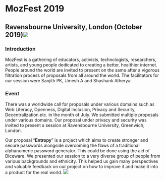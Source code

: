 # MozFest 2019
## Ravensbourne University, London (October 2019)**![](https://lh3.googleusercontent.com/sTs5eifUPzNfOZ556oB8Jlk6ysulBpVifmd7t_zF_sItLm4og-9nYsOOA058AfeX1TwSmNQ4x3m5ne5Uv_MSMrpQoxgIE5zyL977W7_K52A0AjcereihVFx4ivn8J6wcSwoqdN8t)**
### Introduction
MozFest is a gathering of educators, activists, technologists, researchers, artists, and young people dedicated to creating a better, healthier internet. People around the world are invited to present on the same after a vigorous filtration process of proposals from all around the world. The facilitators for our session were Sanjith PK, Umesh A and Shashank Atherya.

### Event
There was a worldwide call for proposals under various domains such as Web Literacy, Openness, Digital Inclusion, Privacy and Security, Decentralization etc. in the month of July. We submitted multiple proposals under various domains. Our proposal under privacy and security was invited to present a session at Ravensbourne University, Greenwich, London.

Our proposal “**Entropy**” is a project which aims to create stronger and secure passwords alongside overcoming the flaws of a traditional alphanumeric password generator. This could be done using the aid of Diceware. We presented our session to a very diverse group of people from various backgrounds and ethnicity. This helped us gain many perspectives and valuable feedback on our project on how to improve it and make it into a product for the real world.
**![](https://lh4.googleusercontent.com/CupqGjdNn-TbTViqZCzTdZfLyrTE0tsXEuugYbqpqiV4wpl1Ziu7AkGg8S0V-j0lgMf34BvKOO1e9sM4fJ4XbOjXFpaSDXJSgpTBrbh7HYGeT-BsMjQkXJfoAx0ngN6-Y_jorYeN)**
